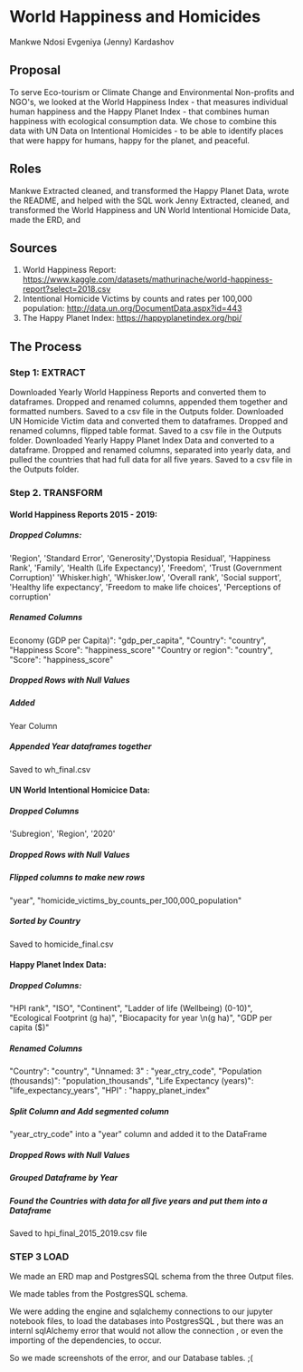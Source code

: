 # World Happiness and Homicides

Mankwe Ndosi 
Evgeniya (Jenny) Kardashov

## Proposal

To serve Eco-tourism or Climate Change and Environmental Non-profits and NGO's, we looked at the World Happiness Index - that measures individual human happiness and the Happy Planet Index - that combines human happiness with ecological consumption data. We chose to combine this data with UN Data on Intentional Homicides - to be able to identify places that were happy for humans, happy for the planet, and peaceful.

## Roles
Mankwe Extracted cleaned, and transformed the Happy Planet Data, wrote the README, and helped with the SQL work
Jenny Extracted, cleaned, and transformed the World Happiness and UN World Intentional Homicide Data, made the ERD, and 


## Sources
1. World Happiness Report: https://www.kaggle.com/datasets/mathurinache/world-happiness-report?select=2018.csv
2. Intentional Homicide Victims by counts and rates per 100,000 population: http://data.un.org/DocumentData.aspx?id=443 
3. The Happy Planet Index: https://happyplanetindex.org/hpi/

## The Process

### Step 1: EXTRACT
Downloaded Yearly World Happiness Reports and converted them to dataframes. Dropped and renamed columns, appended them together and formatted numbers. Saved to a csv file in the Outputs folder.
Downloaded UN Homicide Victim data and converted them to dataframes.  Dropped and renamed columns, flipped table format. Saved to a csv file in the Outputs folder.
Downloaded Yearly Happy Planet Index Data and converted to a dataframe. Dropped and renamed columns, separated into yearly data, and pulled the countries that had full data for all five years. Saved to a csv file in the Outputs folder.

### Step 2. TRANSFORM
#### World Happiness Reports 2015 - 2019:
  
##### Dropped Columns:
  'Region', 'Standard Error', 'Generosity','Dystopia Residual', 'Happiness Rank', 'Family', 'Health (Life Expectancy)', 'Freedom', 'Trust (Government Corruption)'
  'Whisker.high', 'Whisker.low', 'Overall rank', 'Social support', 'Healthy life expectancy', 'Freedom to make life choices', 'Perceptions of corruption'
  
##### Renamed Columns
  Economy (GDP per Capita)": "gdp_per_capita", 
  "Country": "country",
  "Happiness Score": "happiness_score"
 "Country or region": "country", 
 "Score": "happiness_score"
 
##### Dropped Rows with Null Values

##### Added 
  Year Column
  
##### Appended Year dataframes together  

Saved to wh_final.csv
  
#### UN World Intentional Homicice Data:
 
##### Dropped Columns
  'Subregion', 'Region', '2020'
  
##### Dropped Rows with Null Values
  
##### Flipped columns to make new rows
  "year",
  "homicide_victims_by_counts_per_100,000_population"
 
 ##### Sorted by Country
 
 Saved to homicide_final.csv
  
#### Happy Planet Index Data:
 
##### Dropped Columns: 
  "HPI rank", "ISO", "Continent", "Ladder of life (Wellbeing) (0-10)", "Ecological Footprint (g ha)", "Biocapacity for year \n(g ha)", "GDP per capita ($)"

##### Renamed Columns
"Country": "country", 
"Unnamed: 3" : "year_ctry_code", 
"Population (thousands)": "population_thousands",
"Life Expectancy (years)": "life_expectancy_years", 
"HPI" : "happy_planet_index"

##### Split Column and Add segmented column
"year_ctry_code" into a "year" column and added it to the DataFrame

##### Dropped Rows with Null Values

##### Grouped Dataframe by Year 

##### Found the Countries with data for all five years and put them into a Dataframe

Saved to hpi_final_2015_2019.csv file

### STEP 3 LOAD

We made an ERD map and PostgresSQL schema from the three Output files.

We made tables from the PostgresSQL schema.

We were adding the engine and sqlalchemy connections to our jupyter notebook files, to load the databases into PostgresSQL , but there was an internl sqlAlchemy error that would not allow the connection , or even the importing of the dependencies, to occur. 

So we made screenshots of the error, and our Database tables. ;(
